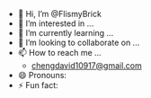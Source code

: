 - 👋 Hi, I’m @FlismyBrick
- 👀 I’m interested in ...
- 🌱 I’m currently learning ...
- 💞️ I’m looking to collaborate on ...
- 📫 How to reach me ...
  - chengdavid10917@gmail.com
- 😄 Pronouns:
- ⚡ Fun fact:

<!---
FlismyBrick/FlismyBrick is a ✨ special ✨ repository because its `README.md` (this file) appears on your GitHub profile.
You can click the Preview link to take a look at your changes.
--->
